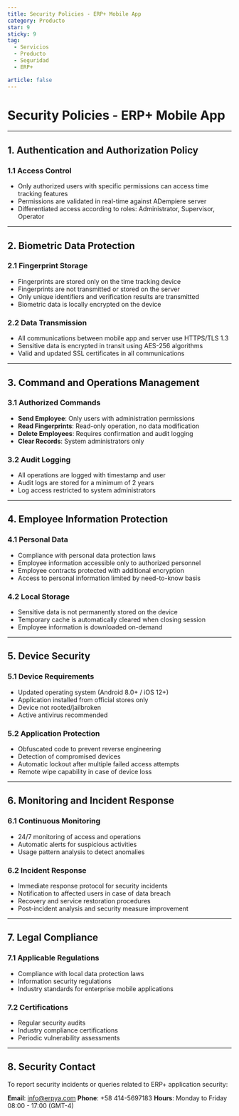 ```yaml
---
title: Security Policies - ERP+ Mobile App
category: Producto
star: 9
sticky: 9
tag:
  - Servicios
  - Producto
  - Seguridad
  - ERP+

article: false
---
```


# Security Policies - ERP+ Mobile App

---

## 1. Authentication and Authorization Policy

### 1.1 Access Control
- Only authorized users with specific permissions can access time tracking features
- Permissions are validated in real-time against ADempiere server
- Differentiated access according to roles: Administrator, Supervisor, Operator

---

## 2. Biometric Data Protection

### 2.1 Fingerprint Storage
- Fingerprints are stored only on the time tracking device
- Fingerprints are not transmitted or stored on the server
- Only unique identifiers and verification results are transmitted
- Biometric data is locally encrypted on the device

### 2.2 Data Transmission
- All communications between mobile app and server use HTTPS/TLS 1.3
- Sensitive data is encrypted in transit using AES-256 algorithms
- Valid and updated SSL certificates in all communications

---

## 3. Command and Operations Management

### 3.1 Authorized Commands
- **Send Employee**: Only users with administration permissions
- **Read Fingerprints**: Read-only operation, no data modification
- **Delete Employees**: Requires confirmation and audit logging
- **Clear Records**: System administrators only

### 3.2 Audit Logging
- All operations are logged with timestamp and user
- Audit logs are stored for a minimum of 2 years
- Log access restricted to system administrators

---

## 4. Employee Information Protection

### 4.1 Personal Data
- Compliance with personal data protection laws
- Employee information accessible only to authorized personnel
- Employee contracts protected with additional encryption
- Access to personal information limited by need-to-know basis

### 4.2 Local Storage
- Sensitive data is not permanently stored on the device
- Temporary cache is automatically cleared when closing session
- Employee information is downloaded on-demand

---

## 5. Device Security

### 5.1 Device Requirements
- Updated operating system (Android 8.0+ / iOS 12+)
- Application installed from official stores only
- Device not rooted/jailbroken
- Active antivirus recommended

### 5.2 Application Protection
- Obfuscated code to prevent reverse engineering
- Detection of compromised devices
- Automatic lockout after multiple failed access attempts
- Remote wipe capability in case of device loss

---

## 6. Monitoring and Incident Response

### 6.1 Continuous Monitoring
- 24/7 monitoring of access and operations
- Automatic alerts for suspicious activities
- Usage pattern analysis to detect anomalies

### 6.2 Incident Response
- Immediate response protocol for security incidents
- Notification to affected users in case of data breach
- Recovery and service restoration procedures
- Post-incident analysis and security measure improvement

---

## 7. Legal Compliance

### 7.1 Applicable Regulations
- Compliance with local data protection laws
- Information security regulations
- Industry standards for enterprise mobile applications

### 7.2 Certifications
- Regular security audits
- Industry compliance certifications
- Periodic vulnerability assessments

---

## 8. Security Contact

To report security incidents or queries related to ERP+ application security:

**Email**: info@erpya.com
**Phone**: +58 414-5697183
**Hours**: Monday to Friday 08:00 - 17:00 (GMT-4) 
